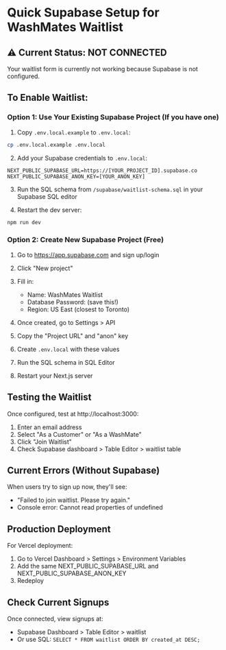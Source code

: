# Quick Supabase Setup for WashMates Waitlist

## ⚠️ Current Status: NOT CONNECTED
Your waitlist form is currently not working because Supabase is not configured.

## To Enable Waitlist:

### Option 1: Use Your Existing Supabase Project (If you have one)

1. Copy `.env.local.example` to `.env.local`:
```bash
cp .env.local.example .env.local
```

2. Add your Supabase credentials to `.env.local`:
```
NEXT_PUBLIC_SUPABASE_URL=https://[YOUR_PROJECT_ID].supabase.co
NEXT_PUBLIC_SUPABASE_ANON_KEY=[YOUR_ANON_KEY]
```

3. Run the SQL schema from `/supabase/waitlist-schema.sql` in your Supabase SQL editor

4. Restart the dev server:
```bash
npm run dev
```

### Option 2: Create New Supabase Project (Free)

1. Go to https://app.supabase.com and sign up/login
2. Click "New project"
3. Fill in:
   - Name: WashMates Waitlist
   - Database Password: (save this!)
   - Region: US East (closest to Toronto)
   
4. Once created, go to Settings > API
5. Copy the "Project URL" and "anon" key
6. Create `.env.local` with these values
7. Run the SQL schema in SQL Editor
8. Restart your Next.js server

## Testing the Waitlist

Once configured, test at http://localhost:3000:
1. Enter an email address
2. Select "As a Customer" or "As a WashMate"
3. Click "Join Waitlist"
4. Check Supabase dashboard > Table Editor > waitlist table

## Current Errors (Without Supabase)

When users try to sign up now, they'll see:
- "Failed to join waitlist. Please try again."
- Console error: Cannot read properties of undefined

## Production Deployment

For Vercel deployment:
1. Go to Vercel Dashboard > Settings > Environment Variables
2. Add the same NEXT_PUBLIC_SUPABASE_URL and NEXT_PUBLIC_SUPABASE_ANON_KEY
3. Redeploy

## Check Current Signups

Once connected, view signups at:
- Supabase Dashboard > Table Editor > waitlist
- Or use SQL: `SELECT * FROM waitlist ORDER BY created_at DESC;`